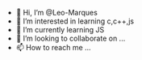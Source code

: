- 👋 Hi, I’m @Leo-Marques
- 👀 I’m interested in learning c,c++,js
- 🌱 I’m currently learning JS
- 💞️ I’m looking to collaborate on ...
- 📫 How to reach me ...

<!---
Leo-Marques/Leo-Marques is a ✨ special ✨ repository because its `README.md` (this file) appears on your GitHub profile.
You can click the Preview link to take a look at your changes.
--->
